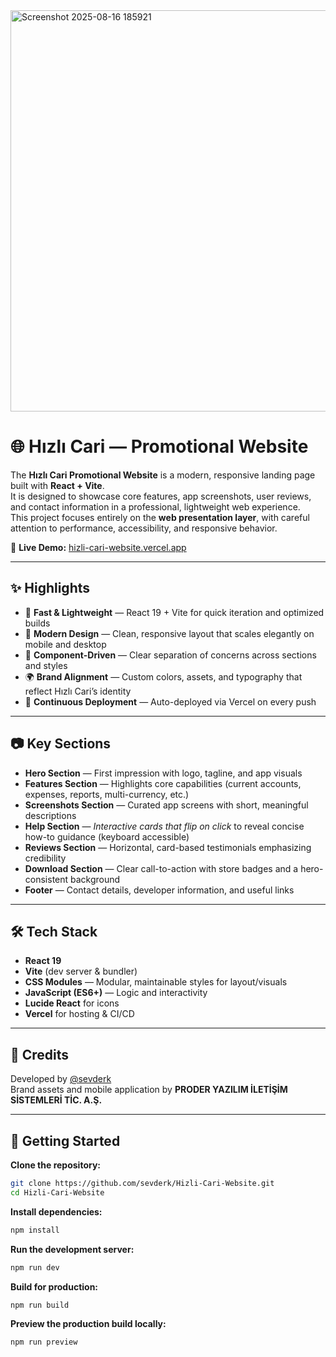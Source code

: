 <img width="1900" height="642" alt="Screenshot 2025-08-16 185921" src="https://github.com/user-attachments/assets/223aee19-5b53-40c7-83aa-aaec3ae9fbe0" />

# 🌐 Hızlı Cari — Promotional Website

The **Hızlı Cari Promotional Website** is a modern, responsive landing page built with **React + Vite**.  
It is designed to showcase core features, app screenshots, user reviews, and contact information in a professional, lightweight web experience.  
This project focuses entirely on the **web presentation layer**, with careful attention to performance, accessibility, and responsive behavior.

🔗 **Live Demo:** [hizli-cari-website.vercel.app](https://hizli-cari-website.vercel.app)

---

## ✨ Highlights

- 🚀 **Fast & Lightweight** — React 19 + Vite for quick iteration and optimized builds  
- 🎨 **Modern Design** — Clean, responsive layout that scales elegantly on mobile and desktop  
- 🧩 **Component-Driven** — Clear separation of concerns across sections and styles  
- 🌍 **Brand Alignment** — Custom colors, assets, and typography that reflect Hızlı Cari’s identity  
- 🔄 **Continuous Deployment** — Auto-deployed via Vercel on every push  

---

## 📷 Key Sections

- **Hero Section** — First impression with logo, tagline, and app visuals  
- **Features Section** — Highlights core capabilities (current accounts, expenses, reports, multi-currency, etc.)   
- **Screenshots Section** — Curated app screens with short, meaningful descriptions
- **Help Section** — *Interactive cards that flip on click* to reveal concise how-to guidance (keyboard accessible) 
- **Reviews Section** — Horizontal, card-based testimonials emphasizing credibility  
- **Download Section** — Clear call-to-action with store badges and a hero-consistent background  
- **Footer** — Contact details, developer information, and useful links  

---

## 🛠️ Tech Stack

- **React 19**  
- **Vite** (dev server & bundler)  
- **CSS Modules** — Modular, maintainable styles for layout/visuals
- **JavaScript (ES6+)** — Logic and interactivity    
- **Lucide React** for icons  
- **Vercel** for hosting & CI/CD  

---

## 🌟 Credits

Developed by [@sevderk](https://github.com/sevderk)  
Brand assets and mobile application by **PRODER YAZILIM İLETİŞİM SİSTEMLERİ TİC. A.Ş.**

---

## 🚀 Getting Started

**Clone the repository:**
```bash
git clone https://github.com/sevderk/Hizli-Cari-Website.git
cd Hizli-Cari-Website
```
**Install dependencies:**
```bash
npm install
```
**Run the development server:**
```bash
npm run dev
```
**Build for production:**
```bash
npm run build
```
**Preview the production build locally:**
```bash
npm run preview
```
